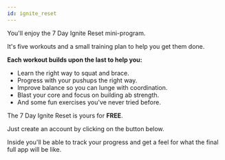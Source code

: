 ```yaml
---
id: ignite_reset
---
```


You'll enjoy the 7 Day Ignite Reset mini-program.

It's five workouts and a small training plan to help you get them done.

**Each workout builds upon the last to help you:**

- Learn the right way to squat and brace.
- Progress with your pushups the right way.
- Improve balance so you can lunge with coordination.
- Blast your core and focus on building ab strength.
- And some fun exercises you've never tried before.

The 7 Day Ignite Reset is yours for **FREE**.

Just create an account by clicking on the button below.

Inside you'll be able to track your progress and get a feel for what the final full app will be like.
